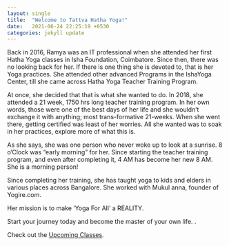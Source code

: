 ```yaml
---
layout: single
title:  "Welcome to Tattva Hatha Yoga!"
date:   2021-06-24 22:25:19 +0530
categories: jekyll update
---
```

Back in 2016, Ramya was an IT professional when she attended her first Hatha Yoga classes in Isha Foundation, Coimbatore.  Since then, there was no looking back for her.  If there is one thing she is devoted to, that is her Yoga practices.  She attended other advanced Programs in the IshaYoga Center, till she came across Hatha Yoga Teacher Training Program.

At once, she decided that that is what she wanted to do. In 2018, she attended a 21 week, 1750 hrs long teacher training program.  In her own words, those were one of the best days of her life and she wouldn’t exchange it with anything; most trans-formative 21-weeks. When she went there, getting certified was least of her worries.  All she wanted was to soak in her practices, explore more of what this is. 

As she says, she was one person who never woke up to look at a sunrise.  8 o’Clock was “early morning” for her.  Since starting the teacher training program, and even after completing it, 4 AM has become her new 8 AM.  She is a morning person!

Since completing her training, she has taught yoga to kids and elders in various places across Bangalore.  She worked with Mukul anna, founder of Yogire.com.

Her mission is to make ‘Yoga For All’ a REALITY.

Start your journey today and become the master of your own life. . 


Check out the [Upcoming Classes][upcoming-classes].

[upcoming-classes]: https://jekyllrb.com/docs/home
